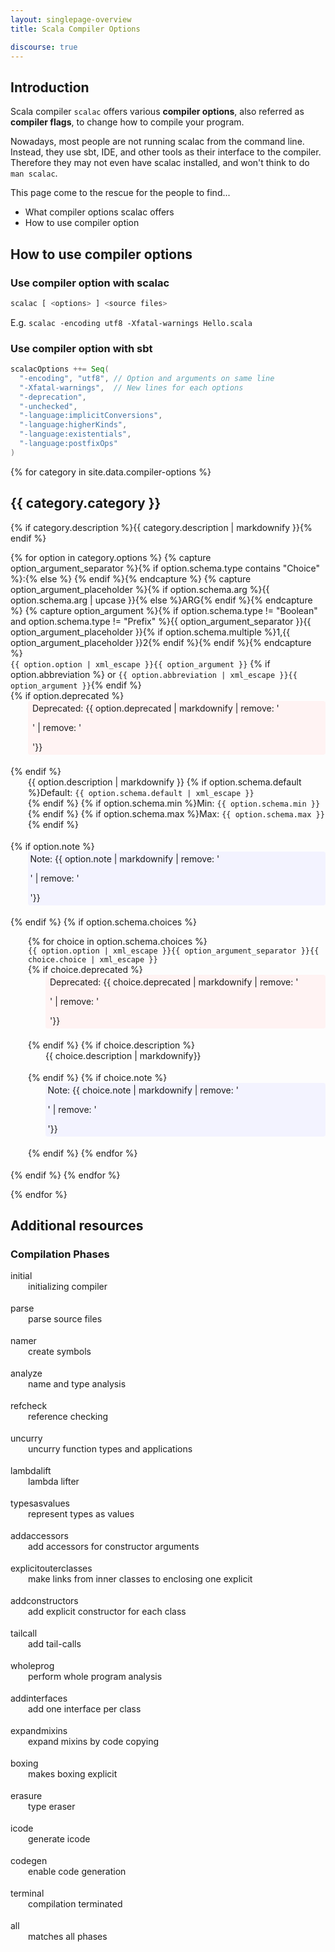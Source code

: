 ```yaml
---
layout: singlepage-overview
title: Scala Compiler Options

discourse: true
---
```

<style type="text/css">
.definition-list dd { 
    margin-left: 2em;
}
.definition-list .deprecated { 
    padding: 0.25em 0.5em; 
    background-color: #fff3f3;
    border-radius: 4px;
}
.definition-list .note { 
    padding: 0.25em 0.25em; 
    background-color: #f3f3ff;
    border-radius: 4px;
}
.definition-list dd {
    margin-bottom:18px;    
}
</style>



## Introduction

Scala compiler `scalac` offers various **compiler options**, also referred as **compiler flags**, to change how to compile your program.

Nowadays, most people are not running scalac from the command line.
Instead, they use sbt, IDE, and other tools as their interface to the compiler.
Therefore they may not even have scalac installed, and won't think to do `man scalac`.

This page come to the rescue for the people to find...

* What compiler options scalac offers
* How to use compiler option


## How to use compiler options

### Use compiler option with scalac

```bash
scalac [ <options> ] <source files>
```

E.g. `scalac -encoding utf8 -Xfatal-warnings Hello.scala`



### Use compiler option with sbt



```scala
scalacOptions ++= Seq(
  "-encoding", "utf8", // Option and arguments on same line
  "-Xfatal-warnings",  // New lines for each options
  "-deprecation",
  "-unchecked",
  "-language:implicitConversions",
  "-language:higherKinds",
  "-language:existentials",
  "-language:postfixOps"
)
```



{% for category in site.data.compiler-options %}
<h2>{{ category.category }}</h2>
{% if category.description %}{{ category.description | markdownify }}{% endif %}

<dl class="definition-list">
{% for option in category.options %}
    {% capture option_argument_separator %}{% if option.schema.type contains "Choice" %}:{% else %} {% endif %}{% endcapture %}
    {% capture option_argument_placeholder %}{% if option.schema.arg %}{{ option.schema.arg | upcase }}{% else %}ARG{% endif %}{% endcapture %}
    {% capture option_argument %}{% if option.schema.type != "Boolean" and option.schema.type != "Prefix" %}{{ option_argument_separator }}{{ option_argument_placeholder }}{% if option.schema.multiple %}1,{{ option_argument_placeholder }}2{% endif %}{% endif %}{% endcapture %}
    <dt>
        <code>{{ option.option | xml_escape }}{{ option_argument }}</code>
        {% if option.abbreviation %} or <code>{{ option.abbreviation | xml_escape }}{{ option_argument }}</code>{% endif %}
    </dt>
    {% if option.deprecated %}<dd class="deprecated"><i class="fa fa-exclamation-triangle"></i> Deprecated: {{ option.deprecated | markdownify | remove: '<p>' | remove: '</p>'}}</dd>{% endif %}            
    <dd class="description">
        {{ option.description | markdownify }}
        {% if option.schema.default %}Default: <code>{{ option.schema.default | xml_escape }}</code><br>{% endif %}
        {% if option.schema.min %}Min: <code>{{ option.schema.min }}</code><br>{% endif %}
        {% if option.schema.max %}Max: <code>{{ option.schema.max }}</code><br>{% endif %}        
    </dd>
    {% if option.note %}<dd class="note"><i class="fa fa-sticky-note"></i> Note: {{ option.note | markdownify | remove: '<p>' | remove: '</p>'}}</dd>{% endif %}            
    {% if option.schema.choices %}
    <dd class="choices">
        <dl class="choices">
          <!-- TODO: deprecated for choice -->          
          {% for choice in option.schema.choices %}
            <dt><code>{{ option.option | xml_escape }}{{ option_argument_separator }}{{ choice.choice | xml_escape }}</code></dt>
            {% if choice.deprecated %}<dd class="deprecated"><i class="fa fa-exclamation-triangle"></i> Deprecated: {{ choice.deprecated | markdownify | remove: '<p>' | remove: '</p>'}}</dd>{% endif %}
            {% if choice.description %}<dd class="description">{{ choice.description | markdownify}}</dd>{% endif %}
            {% if choice.note %}<dd class="note"><i class="fa fa-sticky-note"></i> Note: {{ choice.note | markdownify | remove: '<p>' | remove: '</p>'}}</dd>{% endif %}
          {% endfor %}  
        </dl>
    </dd>
    {% endif %}
{% endfor %}  
</dl>

{% endfor %}  


## Additional resources

### Compilation Phases

<dl class="definition-list">
<dt>initial</dt>
<dd>initializing compiler</dd>

<dt>parse</dt>
<dd>parse source files</dd>

<dt>namer</dt>
<dd>create symbols</dd>

<dt>analyze</dt>
<dd>name and type analysis</dd>

<dt>refcheck</dt>
<dd>reference checking</dd>

<dt>uncurry</dt>
<dd>uncurry function types and applications</dd>

<dt>lambdalift</dt>
<dd>lambda lifter</dd>

<dt>typesasvalues</dt>
<dd>represent types as values</dd>

<dt>addaccessors</dt>
<dd>add accessors for constructor arguments</dd>

<dt>explicitouterclasses</dt>
<dd>make links from inner classes to enclosing one explicit</dd>

<dt>addconstructors</dt>
<dd>add explicit constructor for each class</dd>

<dt>tailcall</dt>
<dd>add tail-calls</dd>

<dt>wholeprog</dt>
<dd>perform whole program analysis</dd>

<dt>addinterfaces</dt>
<dd>add one interface per class</dd>

<dt>expandmixins</dt>
<dd>expand mixins by code copying</dd>

<dt>boxing</dt>
<dd>makes boxing explicit</dd>

<dt>erasure</dt>
<dd>type eraser</dd>

<dt>icode</dt>
<dd>generate icode</dd>

<dt>codegen</dt>
<dd>enable code generation</dd>

<dt>terminal</dt>
<dd>compilation terminated</dd>

<dt>all</dt>
<dd>matches all phases</dd>
</dl>
    